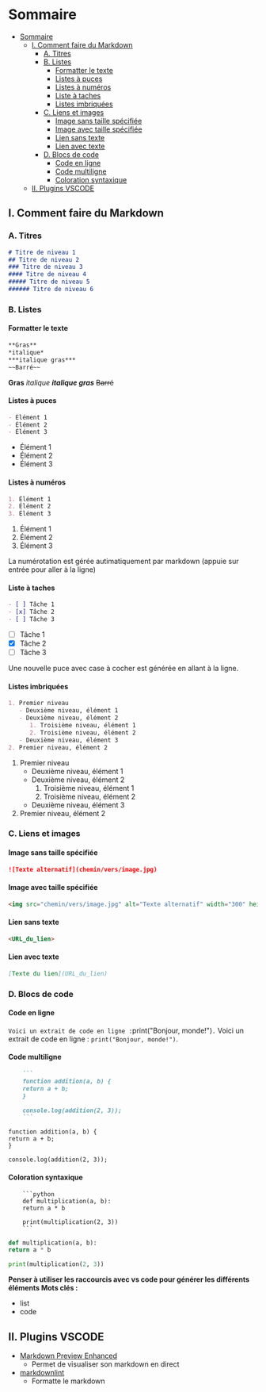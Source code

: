 # Sommaire

- [Sommaire](#sommaire)
  - [I. Comment faire du Markdown](#i-comment-faire-du-markdown)
    - [A. Titres](#a-titres)
    - [B. Listes](#b-listes)
      - [Formatter le texte](#formatter-le-texte)
      - [Listes à puces](#listes-à-puces)
      - [Listes à numéros](#listes-à-numéros)
      - [Liste à taches](#liste-à-taches)
      - [Listes imbriquées](#listes-imbriquées)
    - [C. Liens et images](#c-liens-et-images)
      - [Image sans taille spécifiée](#image-sans-taille-spécifiée)
      - [Image avec taille spécifiée](#image-avec-taille-spécifiée)
      - [Lien sans texte](#lien-sans-texte)
      - [Lien avec texte](#lien-avec-texte)
    - [D. Blocs de code](#d-blocs-de-code)
      - [Code en ligne](#code-en-ligne)
      - [Code multiligne](#code-multiligne)
      - [Coloration syntaxique](#coloration-syntaxique)
  - [II. Plugins VSCODE](#ii-plugins-vscode)


## I. Comment faire du Markdown

### A. Titres

```markdown
# Titre de niveau 1
## Titre de niveau 2
### Titre de niveau 3
#### Titre de niveau 4
##### Titre de niveau 5
###### Titre de niveau 6
```

### B. Listes

#### Formatter le texte

```markdown
**Gras**
*italique*
***italique gras***
~~Barré~~
```

**Gras**
*italique*
***italique gras***
~~Barré~~

#### Listes à puces

```markdown
- Élément 1
- Élément 2
- Élément 3
```

- Élément 1
- Élément 2
- Élément 3

#### Listes à numéros

```markdown
1. Élément 1
2. Élément 2
3. Élément 3
```

1. Élément 1
2. Élément 2
3. Élément 3

La numérotation est gérée autimatiquement par markdown (appuie sur entrée pour aller à la ligne)

#### Liste à taches

```markdown
- [ ] Tâche 1
- [x] Tâche 2
- [ ] Tâche 3
```

- [ ] Tâche 1
- [x] Tâche 2
- [ ] Tâche 3

Une nouvelle puce avec case à cocher est générée en allant à la ligne.

#### Listes imbriquées

```markdown
1. Premier niveau
   - Deuxième niveau, élément 1
   - Deuxième niveau, élément 2
      1. Troisième niveau, élément 1
      2. Troisième niveau, élément 2
   - Deuxième niveau, élément 3
2. Premier niveau, élément 2
```

1. Premier niveau
   - Deuxième niveau, élément 1
   - Deuxième niveau, élément 2
      1. Troisième niveau, élément 1
      2. Troisième niveau, élément 2
   - Deuxième niveau, élément 3
2. Premier niveau, élément 2

### C. Liens et images

#### Image sans taille spécifiée

```markdown
![Texte alternatif](chemin/vers/image.jpg)
```

#### Image avec taille spécifiée

```markdown
<img src="chemin/vers/image.jpg" alt="Texte alternatif" width="300" height="200">
```

#### Lien sans texte

```markdown
<URL_du_lien>
```

#### Lien avec texte

```markdown
[Texte du lien](URL_du_lien)
```

### D. Blocs de code

#### Code en ligne

`Voici un extrait de code en ligne :`print("Bonjour, monde!")`.`
Voici un extrait de code en ligne : `print("Bonjour, monde!")`.

#### Code multiligne

```markdown
    ```
    function addition(a, b) {
    return a + b;
    }

    console.log(addition(2, 3));
    ```
```

```
function addition(a, b) {
return a + b;
}

console.log(addition(2, 3));
```

#### Coloration syntaxique

```
    ```python
    def multiplication(a, b):
    return a * b

    print(multiplication(2, 3))
    ```
```

```python
def multiplication(a, b):
return a * b

print(multiplication(2, 3))
```




**Penser à utiliser les raccourcis avec vs code pour générer les différents éléments
Mots clés :**

- list
- code

## II. Plugins VSCODE

- [Markdown Preview Enhanced]([https://](https://marketplace.visualstudio.com/items?itemName=shd101wyy.markdown-preview-enhanced))
  - Permet de visualiser son markdown en direct
- [markdownlint]([https://](https://marketplace.visualstudio.com/items?itemName=DavidAnson.vscode-markdownlint))
  - Formatte le markdown
